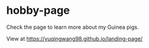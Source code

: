 # hobby-page

Check the page to learn more about my Guinea pigs.

View at https://yuqingwang98.github.io/landing-page/

<!-- ## Style Guide
![Design reference](style-guide/01.png) -->
